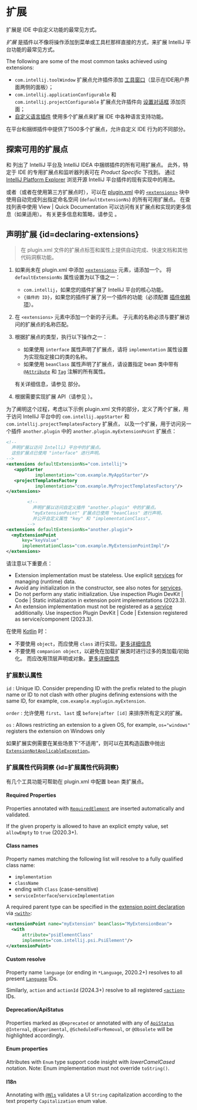 <!-- Copyright 2000-2024 JetBrains s.r.o. and contributors. Use of this source code is governed by the Apache 2.0 license. -->

# 扩展

<link-summary>扩展是 IDE 中自定义功能的最常见方式。</link-summary>

_扩展_ 是插件以不像将操作添加到菜单或工具栏那样直接的方式，来扩展 IntelliJ 平台功能的最常见方式。

The following are some of the most common tasks achieved using extensions:

* `com.intellij.toolWindow` 扩展点允许插件添加 [工具窗口](tool_windows.md)（显示在IDE用户界面两侧的面板）；
* `com.intellij.applicationConfigurable` 和 `com.intellij.projectConfigurable` 扩展点允许插件向 [设置对话框](settings.md) 添加页面；
* [自定义语言插件](custom_language_support.md) 使用多个扩展点来扩展 IDE 中各种语言支持功能。

在平台和捆绑插件中提供了1500多个扩展点，允许自定义 IDE 行为的不同部分。

## 探索可用的扩展点

[](intellij_platform_extension_point_list.md) 和 [](intellij_community_plugins_extension_point_list.md) 列出了 IntelliJ 平台及 IntelliJ IDEA 中捆绑插件的所有可用扩展点。
此外，特定于 IDE 的专用扩展点和监听器列表可在 _Product Specific_ 下找到。
通过 [IntelliJ Platform Explorer](https://jb.gg/ipe) 浏览开源 IntelliJ 平台插件的现有实现中的用法。

或者（或者在使用第三方扩展点时），可以在 <path>[plugin.xml](plugin_configuration_file.md)</path> 中的 [`<extensions>`](plugin_configuration_file.md#idea-plugin__extensions) 块中使用自动完成列出指定命名空间 (`defaultExtensionNs`) 的所有可用扩展点。
在查找列表中使用 <ui-path>View | Quick Documentation</ui-path> 可以访问有关扩展点和实现的更多信息（如果适用）。
有关更多信息和策略，请参见 [](explore_api.md)。

## 声明扩展 {id=declaring-extensions}

> 在 <path>plugin.xml</path> 文件的扩展点标签和属性上提供自动完成、快速文档和其他代码洞察功能。

<procedure title="声明扩展">

1. 如果尚未在 <path>plugin.xml</path> 中添加 [`<extensions>`](plugin_configuration_file.md#idea-plugin__extensions) 元素，请添加一个。
   将 `defaultExtensionNs` 属性设置为以下值之一：
   * `com.intellij`，如果您的插件扩展了 IntelliJ 平台的核心功能。
   * `{插件的 ID}`，如果您的插件扩展了另一个插件的功能（必须配置 [插件依赖项](plugin_dependencies.md)）。
2. 在 `<extensions>` 元素中添加一个新的子元素。
   子元素的名称必须与要扩展访问的扩展点的名称匹配。
3. 根据扩展点的类型，执行以下操作之一：
   * 如果使用 `interface` 属性声明了扩展点，请将 `implementation` 属性设置为实现指定接口的类的名称。
   * 如果使用 `beanClass` 属性声明了扩展点，请设置指定 bean 类中带有 [`@Attribute`](%gh-ic%/platform/util/src/com/intellij/util/xmlb/annotations/Attribute.java) 和 [`Tag`](%gh-ic%/platform/util/src/com/intellij/util/xmlb/annotations/Tag.java) 注解的所有属性。

   有关详细信息，请参见 [](plugin_extension_points.md#declaring-extension-points) 部分。
4. 根据需要实现扩展 API（请参见 [](#implementing-extension)）。

</procedure>

为了阐明这个过程，考虑以下示例 <path>plugin.xml</path> 文件的部分，定义了两个扩展，用于访问 IntelliJ 平台中的 `com.intellij.appStarter` 和 `com.intellij.projectTemplatesFactory` 扩展点，
以及一个扩展，用于访问另一个插件 `another.plugin` 中的 `another.plugin.myExtensionPoint` 扩展点：

```xml
<!--
  声明扩展以访问 IntelliJ 平台中的扩展点。
  这些扩展点已使用 "interface" 进行声明。
-->
<extensions defaultExtensionNs="com.intellij">
   <appStarter
           implementation="com.example.MyAppStarter"/>
   <projectTemplatesFactory
           implementation="com.example.MyProjectTemplatesFactory"/>
</extensions>

        <!--
          声明扩展以访问自定义插件 "another.plugin" 中的扩展点。
          "myExtensionPoint" 扩展点已使用 "beanClass" 进行声明，
          并公开自定义属性 "key" 和 "implementationClass"。
        -->
<extensions defaultExtensionNs="another.plugin">
  <myExtensionPoint
      key="keyValue"
      implementationClass="com.example.MyExtensionPointImpl"/>
</extensions>
```

<procedure id="implementing-extension" title="实现扩展">

请注意以下重要点：

- Extension implementation must be stateless. Use explicit [services](plugin_services.md) for managing (runtime) data.
- Avoid any initialization in the constructor, see also notes for [services](plugin_services.md#ctor).
- Do not perform any static initialization. Use inspection <control>Plugin DevKit | Code | Static initialization in extension point implementations</control> (2023.3).
- An extension implementation must not be registered as a [service](plugin_services.md) additionally. Use inspection <control>Plugin DevKit | Code | Extension registered as service/component</control> (2023.3).

在使用 [Kotlin](using_kotlin.md) 时：

- 不要使用 `object`，而应使用 `class` 进行实现。[更多详细信息](using_kotlin.md#object-vs-class)
- 不要使用 `companion object`，以避免在加载扩展类时进行过多的类加载/初始化。
  而应改用顶层声明或对象。[更多详细信息](using_kotlin.md#companion-object-extensions)

</procedure>

### 扩展默认属性

`id`
: Unique ID. Consider prepending ID with the prefix related to the plugin name or ID to not clash with other plugins defining extensions with the same ID, for example, `com.example.myplugin.myExtension`.

`order` : 允许使用 `first`、`last` 或 `before|after [id]` 来排序所有定义的扩展。

`os`
: Allows restricting an extension to a given OS, for example, `os="windows"` registers the extension on Windows only

如果扩展实例需要在某些场景下“不适用”，则可以在其构造函数中抛出 [`ExtensionNotApplicableException`](%gh-ic%/platform/extensions/src/com/intellij/openapi/extensions/ExtensionNotApplicableException.java)。

### 扩展属性代码洞察 {id=扩展属性代码洞察}

有几个工具功能可帮助在 <path>plugin.xml</path> 中配置 bean 类扩展点。

#### Required Properties
<primary-label ref="2019.3"/>

Properties annotated with [`RequiredElement`](%gh-ic%/platform/core-api/src/com/intellij/openapi/extensions/RequiredElement.java) are inserted automatically and validated.

If the given property is allowed to have an explicit empty value, set `allowEmpty` to `true` (2020.3+).

#### Class names

Property names matching the following list will resolve to a fully qualified class name:

- `implementation`
- `className`
- ending with `Class` (case-sensitive)
- `serviceInterface`/`serviceImplementation`

A required parent type can be specified in the [extension point declaration](plugin_extension_points.md) via [`<with>`](plugin_configuration_file.md#idea-plugin__extensionPoints__extensionPoint__with):

```xml
<extensionPoint name="myExtension" beanClass="MyExtensionBean">
  <with
      attribute="psiElementClass"
      implements="com.intellij.psi.PsiElement"/>
</extensionPoint>
```

#### Custom resolve

Property name `language` (or ending in `*Language`, 2020.2+) resolves to all present [`Language`](%gh-ic%/platform/core-api/src/com/intellij/lang/Language.java) IDs.

Similarly, `action` and `actionId` (2024.3+) resolve to all registered [`<action>`](plugin_configuration_file.md#idea-plugin__actions__action) IDs.

#### Deprecation/ApiStatus

Properties marked as `@Deprecated` or annotated with any of [`ApiStatus`](%gh-java-annotations%/common/src/main/java/org/jetbrains/annotations/ApiStatus.java) `@Internal`, `@Experimental`, `@ScheduledForRemoval`, or `@Obsolete` will be highlighted accordingly.

#### Enum properties
<primary-label ref="2020.1"/>

Attributes with `Enum` type support code insight with _lowerCamelCased_ notation. Note: Enum implementation must not override `toString()`.

#### I18n
<primary-label ref="2019.2"/>

Annotating with [`@Nls`](%gh-java-annotations%/common/src/main/java/org/jetbrains/annotations/Nls.java) validates a UI `String` capitalization according to the text property `Capitalization` enum value.

